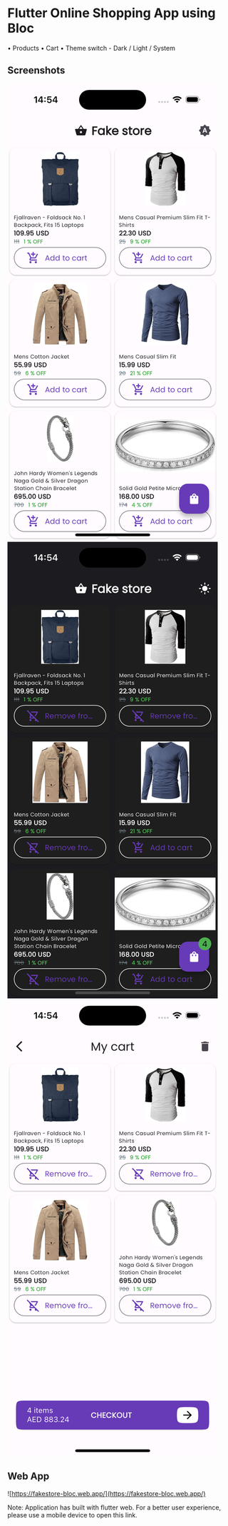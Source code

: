 # Flutter Online Shopping App using Bloc

• Products
• Cart
• Theme switch - Dark / Light / System

## Screenshots

![Screenshot 1](/screenshots/screenshot_1.png)
![Screenshot 2](/screenshots/screenshot_2.png)
![Screenshot 3](/screenshots/screenshot_3.png)

## Web App

![https://fakestore-bloc.web.app/](https://fakestore-bloc.web.app/)

Note: Application has built with flutter web. For a better user experience, please use a mobile device to open this link.
